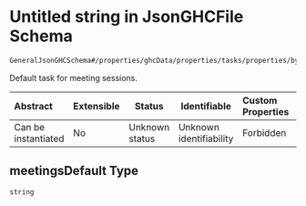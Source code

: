 # Untitled string in JsonGHCFile Schema

```txt
GeneralJsonGHCSchema#/properties/ghcData/properties/tasks/properties/byDefault/properties/meetingsDefault
```

Default task for meeting sessions.


| Abstract            | Extensible | Status         | Identifiable            | Custom Properties | Additional Properties | Access Restrictions | Defined In                                                         |
| :------------------ | ---------- | -------------- | ----------------------- | :---------------- | --------------------- | ------------------- | ------------------------------------------------------------------ |
| Can be instantiated | No         | Unknown status | Unknown identifiability | Forbidden         | Allowed               | none                | [ghc.schema.json\*](../out/ghc.schema.json "open original schema") |

## meetingsDefault Type

`string`
